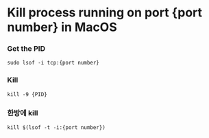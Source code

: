 # Kill process running on port {port number} in MacOS

### Get the PID
```
sudo lsof -i tcp:{port number}
```

### Kill
```
kill -9 {PID}
```

### 한방에 kill
```
kill $(lsof -t -i:{port number})
```
